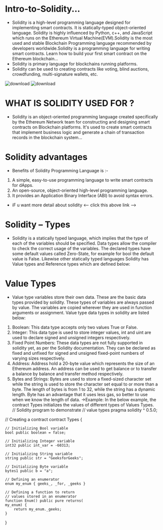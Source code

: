 # Intro-to-Solidity...
* Solidity is a high-level programming language designed for implementing smart contracts. It is statically-typed object-oriented language. Solidity is highly influenced by Python, c++, and JavaScript which runs on the Ethereum Virtual Machine(EVM).Solidity is the most used and stable Blockchain Programming language recommended by developers worldwide.Solidity is a programming language for writing smart contracts. Learn how to build your first smart contract on the Ethereum blockchain...
* Solidity is primary language for blockchains running platforms.
* Solidity can be used to creating contracts like voting, blind auctions, crowdfunding, multi-signature wallets, etc.

![download](https://user-images.githubusercontent.com/98481882/180621253-4f73b984-d873-4db2-8d0c-dd43273eab37.png) ![download](https://user-images.githubusercontent.com/98481882/180621317-b6b48ec3-95ec-46ed-b68f-27be0c9b7eff.png)



# WHAT IS SOLIDITY USED FOR ?
* Solidity is an object-oriented programming language created specifically by the Ethereum Network team for constructing and designing smart contracts on Blockchain platforms. It's used to create smart contracts that implement business logic and generate a chain of transaction records in the blockchain system...

# Solidity advantages
* Benefits of Solidity Programming Language is :-
1) A simple, easy-to-use programming language to write smart contracts for dApps.
2) An open-source, object-oriented high-level programming language.
3) It provides an Application Binary Interface (ABI) to avoid syntax errors.
 
* iF u want more  detail about solidity  <-- click this above link -->

# Solidity – Types
* Solidity is a statically typed language, which implies that the type of each of the variables should be specified. Data types allow the compiler to check the correct usage of the variables. The declared types have some default values called Zero-State, for example for bool the default value is False. Likewise other statically typed languages Solidity has Value types and Reference types which are defined below:



# Value Types
* Value type variables store their own data. These are the basic data types provided by solidity. These types of variables are always passed by value. The variables are copied wherever they are used in function arguments or assignment. Value type data types in solidity are listed below: 
1) Boolean: This data type accepts only two values True or False.
2) Integer: This data type is used to store integer values, int and uint are used to declare signed and unsigned integers respectively.
3) Fixed Point Numbers: These data types are not fully supported in solidity yet, as per the Solidity documentation. They can be declared as fixed and unfixed for signed and unsigned fixed-point numbers of varying sizes respectively.
4) Address: Address hold a 20-byte value which represents the size of an  Ethereum address. An address can be used to get balance or to transfer a balance by balance and transfer method respectively.
5) Bytes and Strings: Bytes are used to store a fixed-sized character set while the string is used to store the character set equal to or more than a byte. The length of bytes is from 1 to 32, while the string has a dynamic length. Byte has an advantage that it uses less gas, so better to use when we know the length of data.
     ->Example: In the below example, the contract Types initializes the values of different types of Values Types.
// Solidity program to demonstrate
// value types
pragma solidity ^ 0.5.0;

// Creating a contract
contract Types {

	// Initializing Bool variable
	bool public boolean = false;
	
	// Initializing Integer variable
	int32 public int_var = -60313;

	// Initializing String variable
	string public str = "GeeksforGeeks";

	// Initializing Byte variable
	bytes1 public b = "a";
	
	// Defining an enumerator
	enum my_enum { geeks_, _for, _geeks }

	// Defining a function to return
	// values stored in an enumerator
	function Enum() public pure returns(
	my_enum) {
		return my_enum._geeks;
	}
}

